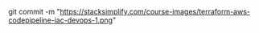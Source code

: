 git commit -m "https://stacksimplify.com/course-images/terraform-aws-codepipeline-iac-devops-1.png"
